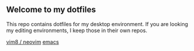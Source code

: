 ## Welcome to my dotfiles

This repo contains dotfiles for my desktop environment.  If you are looking my editing environments,
I keep those in their own repos.

[vim8 / neovim](https://github.com/cwebster2/vim)
[emacs](https://github.com/cwebster2/.emacs.d)
